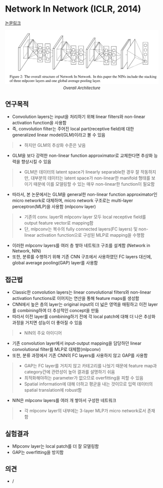 # Network In Network (ICLR, 2014)

[논문링크](https://arxiv.org/abs/1312.4400)

<p align="center">
    <img width="600" alt='fig1' src="../img/lin2014networknetwork.png?raw=true"></br>
    <em><font size=2>Overall Architecture</font></em>
</p>

## 연구목적
- Convolution layers는 input을 처리하기 위해 linear filters와 non-linear activation function을 사용함
- 즉, convolution filter는 주어진 local part(receptive field)에 대한 generalized linear model(GLM)이라고 볼 수 있음
> - 하지만 GLM의 추상화 수준은 낮음
- GLM을 보다 강력한 non-linear function approximator로 교체한다면 추상화 능력을 향상시킬 수 있음
> - GLM은 데이터의 latent space가 linearly separable한 경우 잘 작동하지만, 대부분의 데이터는 latent space가 non-linear한 manifold 형태를 보이기 때문에 이를 모델링할 수 있는 매우 non-linear한 function이 필요함
- 따라서, 본 논문에서는 GLM을 general한 non-linear function approximator인 micro network로 대체하며, micro network 구조로는 multi-layer perceptron(MLP)을 사용함 (mlpconv layer)
> - 기존의 conv. layer와 mlpconv layer 모두 local receptive field를 output feature vector로 mapping함
> - 단, mlpconv는 복수의 fully connected layers(FC layers) 및 non-linear activation function으로 구성된 MLP로 mapping을 수행함
- 이러한 mlpconv layers를 여러 층 쌓아 네트워크 구조를 설계함 (Network in Network, NIN)
- 또한, 분류를 수행하기 위해 기존 CNN 구조에서 사용하였던 FC layers 대신에, global average pooling(GAP) layer를 사용함

## 접근법
- Classic한 convolution layers는 linear convolutional filters와 non-linear activation functions로 이어지는 연산을 통해 feature maps를 생성함
- CNN에서 높은 층의 layer는 original input의 더 넓은 영역을 매핑하고 이전 layer를 combining하여 더 추상적인 concept을 만듦
- 따라서 이전 layer를 combining하기 전에 각 local patch에 대해 더 나은 추상화 과정을 거치면 성능이 더 좋아질 수 있음
> - NIN의 주요 아이디어
- 기존 convolution layer에서 input-output mapping을 담당하던 linear convolutional filter를 MLP로 대체함(mlpconv)
- 또한, 분류 과정에서 기존 CNN의 FC layers를 사용하지 않고 GAP를 사용함
> - GAP는 FC layer를 거치지 않고 카테고리를 나눴기 때문에 feature map과 category간에 관련성이 높아 결과를 설명하기 쉬움
> - 최적화해야하는 parameter가 없으므로 overfitting을 피할 수 있음
> - Spatial information에 대해 더하고 평균을 내는 것이므로 입력 데이터의 spatial translation에 robust함
- NIN은 mlpconv layers를 여러 개 쌓아서 구성한 네트워크
> - 각 mlpconv layer의 내부에는 3-layer MLP가 micro network로서 존재함

## 실험결과
- Mlpconv layer는 local patch를 더 잘 모델링함
- GAP는 overfitting을 방지함

## 의견
- /
